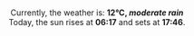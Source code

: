 <p  align="center"><br/>Currently, the weather is: <b> 12°C, <i>moderate rain</i></b></br>Today, the sun rises at <b>06:17</b> and sets at <b>17:46</b>.</p>